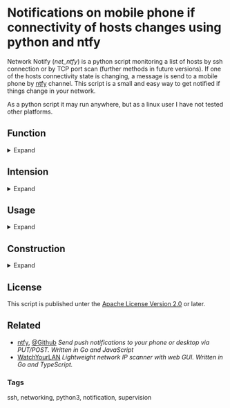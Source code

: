 # Notifications on mobile phone if connectivity of hosts changes using python and ntfy
Network Notify (*net_ntfy*) is a python script monitoring a list of hosts by ssh connection or by TCP port scan (further methods in future versions).
If one of the hosts connectivity state is changing, a message is send to a mobile phone by [ntfy](https://ntfy.sh/) channel.
This script is a small and easy way to get notified if things change in your network.

As a python script it may run anywhere, but as a linux user I have not tested other platforms.

## Function

<details>
  <summary>Expand</summary>

In a [YAML file](net_ntfy.yaml) the configuration can be written, with
* the ntfy channel
* a list of hosts to check by ssh
* a list of hosts and ports to check by TCP connect
* for each entry a period of time in minutes for repeated check.

If the state of a host is changing (appears or disappears), you get a notification by ntfy on your mobile phone.

</details>

## Intension

<details>
  <summary>Expand</summary>

This script is intended to work on small embedded linux systems to keep track of devices in a personal networking environment.
It is a lightweight script easily running in a python environment very few further dependencies.
If SSH monitoring is used, the ssh command with configured hosts is needed.
The TCP port monitoring is implemented completely inside python.

</details>

## Usage

<details>
  <summary>Expand</summary>

* Get from here `git clone https://github.com/mhgue/net_ntfy.git`
* Edit [net_ntfy.yaml](net_ntfy.yaml) to fit own ntfy channel and hosts to monitor.
* Install Python3 and needed modules (see [requirements.txt](requirements.txt)).
* Run [net_ntfy.py](net_ntfy.py)

For easy usage there is a [bash script](net_ntfy.sh) that creates a python virtual environment and installs dependencies inside.
So the convenient usage is:
* `git clone https://github.com/mhgue/net_ntfy.git`
* edit [net_ntfy.yaml](net_ntfy.yaml)
* run [net_ntfy.sh](net_ntfy.sh)

### Using ntfy
To use ntfy you need to install the [ntfy app](https://play.google.com/store/apps/details?id=io.heckel.ntfy&hl=en) on your mobile phone and create a channel name.
This channel name must be entered in the [YAML config file](net_ntfy.yaml).

### Testing and Debug
The python script [net_ntfy.py](net_ntfy.py) has command line options for debug and diagnosis.
* **-m *n*** With this option the number of seconds per minute can be set to a value different to 60. This can be used to testing in time-lapse (e.g. -m 5), or the other way round to run the script with enlarged check intervals (e.g. -m 120).
* **-c *filename*** Name of the YAML file to read config from. If not provided, a file with the name of the script and the ending `.yaml` is searched in the current working directory and the location of the script.
* **-v** Is a flag for verbose logging of the script actions.
* **-h** Can be used to get a list of the options available.

</details>

## Construction

<details>
  <summary>Expand</summary>

The script is constructed in an OOP manner in classes:
* `Config` A class to guess the location of the configuration file, if not provided explicit. It is reading the file and providing configuration.
* `SendNTFY` A class to send a notification using ntfy service.
* `TimedFunctionQueue` A class providing a timed queue of functions to be called. This enables cooperative execution of many tests with independent periods without the need of multithreading.
* `Test_SSH` A class to execute SSH connection tests.
* `Test_TCP` A class to execute TCP port connection tests.

Further version may provide additional `Test_*` classes.

### Logging
A function decorator is provided for more detailed logging if **-v** option is used.
The decorator is wrapping the function and logging function calls and returns with their parameters.
For member functions the class name is logged.

</details>

## License
This script is published unter the [Apache License Version 2.0](LICENSE) or later.

## Related
* [ntfy](https://ntfy.sh/), [@Github](https://github.com/binwiederhier/ntfy) *Send push notifications to your phone or desktop via PUT/POST. Written in Go and JavaScript*
* [WatchYourLAN](https://github.com/aceberg/WatchYourLAN) *Lightweight network IP scanner with web GUI. Written in Go and TypeScript.*

### Tags
ssh, networking, python3, notification, supervision
